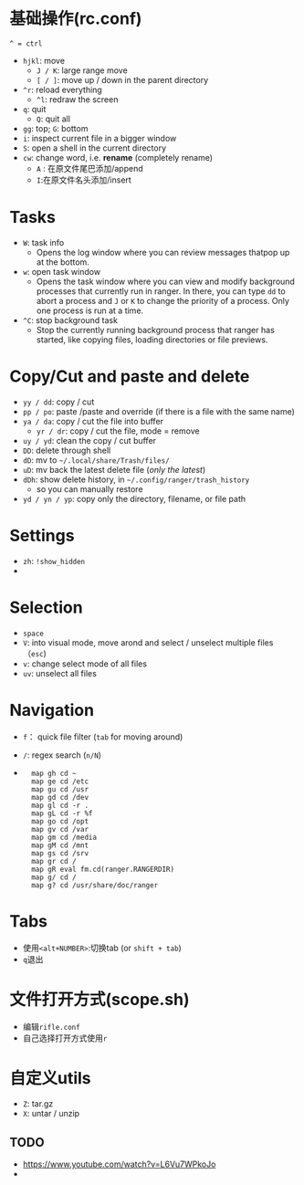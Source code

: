 # 基础操作(rc.conf)

`^ = ctrl`

- `hjkl`: move
    - `J / K`: large range move
    - `[ / ]`: move up / down in the parent directory
- `^r`: reload everything
    - `^l`: redraw the screen
- `q`:  quit
    - `Q`: quit all
- `gg`: top; `G`: bottom
- `i`: inspect current file in a bigger window
- `S`: open a shell in the current directory
- `cw`: change word, i.e. **rename** (completely rename) 
    - `A` : 在原文件尾巴添加/append
    - `I`:在原文件名头添加/insert

# Tasks

- `W`: task info
    - Opens the log window where you can review messages thatpop up at the bottom.
- `w`: open task window
    - Opens the task window where you can view and modify background processes that currently run in ranger.  In there, you can type `dd` to abort a process and `J` or `K` to change the priority of a process.  Only one process is run at a time.
- `^C`: stop background task
    - Stop the currently running background process that ranger has started, like copying files, loading directories or file previews.

# Copy/Cut and paste and delete

- `yy / dd`: copy / cut
- `pp / po`: paste /paste and override (if there is a file with the same name)
- `ya / da`: copy / cut the file into buffer
    - `yr / dr`: copy / cut the file, mode = remove
- `uy / yd`: clean the copy / cut buffer
- `DD`: delete through shell
- `dD`: mv to `~/.local/share/Trash/files/`
- `uD`: mv back the latest delete file (*only the latest*)
- `dDh`: show delete history, in `~/.config/ranger/trash_history`
    - so you can manually restore
- `yd / yn / yp`: copy only the directory, filename, or file path

# Settings

- `zh`: `!show_hidden`
- 

# Selection

- `space`
- `V`: into visual mode, move arond and select / unselect multiple files  （`esc`)
- `v`: change select mode of all files
- `uv`: unselect all files

# Navigation

- `f`： quick file filter (`tab` for moving around)

- `/`: regex search  (`n/N`)

- ```
    map gh cd ~
    map ge cd /etc
    map gu cd /usr
    map gd cd /dev
    map gl cd -r .
    map gL cd -r %f
    map go cd /opt
    map gv cd /var
    map gm cd /media
    map gM cd /mnt
    map gs cd /srv
    map gr cd /
    map gR eval fm.cd(ranger.RANGERDIR)
    map g/ cd /
    map g? cd /usr/share/doc/ranger
    ```

    

# Tabs

- 使用`<alt+NUMBER>`:切换tab  (or `shift + tab`)
- `q`退出

# 文件打开方式(scope.sh)

- 编辑`rifle.conf`
- 自己选择打开方式使用`r`

# 自定义utils

- `Z`: tar.gz
- `X`: untar / unzip

## TODO

- https://www.youtube.com/watch?v=L6Vu7WPkoJo
- 